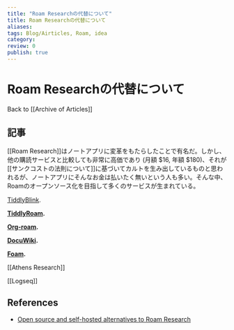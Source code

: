 ```yaml
---
title: "Roam Researchの代替について"
title: Roam Researchの代替について
aliases:
tags: Blog/Airticles, Roam, idea
category:
review: 0
publish: true
---
```

# Roam Researchの代替について
Back to [[Archive of Articles]]

## 記事
[[Roam Research]]はノートアプリに変革をもたらしたことで有名だ。しかし、他の購読サービスと比較しても非常に高価であり (月額 $16, 年額 $180)、それが[[サンクコストの法則について]]に基づいてカルトを生み出しているものと思われるが、ノートアプリにそんなお金は払いたく無いという人も多い。そんな中、Roamのオープンソース化を目指して多くのサービスが生まれている。

[TiddlyBlink](https://giffmex.org/gifts/tiddlyblink.html).

**[TiddlyRoam](https://joekroese.github.io/tiddlyroam/).**

**[Org-roam](https://github.com/jethrokuan/org-roam).**

**[DocuWiki](https://www.dokuwiki.org/).**

**[Foam](https://foambubble.github.io/foam/).**

[[Athens Research]]

[[Logseq]]


## References
- [Open source and self-hosted alternatives to Roam Research](https://nesslabs.com/roam-research-alternatives)